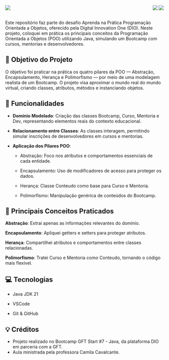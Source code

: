 <img src="https://raw.githubusercontent.com/dsbfelipe/readme-banners/main/images/dio.png">
<img align="right" src="https://img.shields.io/badge/spring-%236DB33F.svg?style=for-the-badge&logo=spring&logoColor=white"><img align="right" src="https://img.shields.io/badge/java-%23ED8B00.svg?style=for-the-badge&logo=openjdk&logoColor=white">

<br>
<br>

Este repositório faz parte do desafio Aprenda na Prática Programação Orientada a Objetos, oferecido pela Digital Innovation One (DIO). Neste projeto, coloquei em prática os principais conceitos da Programação Orientada a Objetos (POO) utilizando Java, simulando um Bootcamp com cursos, mentorias e desenvolvedores.

## 📝 Objetivo do Projeto

O objetivo foi praticar na prática os quatro pilares da POO — Abstração, Encapsulamento, Herança e Polimorfismo — por meio de uma modelagem realista de um Bootcamp. O projeto visa aproximar o mundo real do mundo virtual, criando classes, atributos, métodos e instanciando objetos.

## 🔧 Funcionalidades

- **Domínio Modelado**: Criação das classes Bootcamp, Curso, Mentoria e Dev, representando elementos reais do contexto educacional.

- **Relacionamento entre Classes**: As classes interagem, permitindo simular inscrições de desenvolvedores em cursos e mentorias.

- **Aplicação dos Pilares POO**:

  - Abstração: Foco nos atributos e comportamentos essenciais de cada entidade.

  - Encapsulamento: Uso de modificadores de acesso para proteger os dados.

  - Herança: Classe Conteudo como base para Curso e Mentoria.

  - Polimorfismo: Manipulação genérica de conteúdos do Bootcamp.

## 📖 Principais Conceitos Praticados

**Abstração**: Extraí apenas as informações relevantes do domínio.

**Encapsulamento**: Apliquei getters e setters para proteger atributos.

**Herança**: Compartilhei atributos e comportamentos entre classes relacionadas.

**Polimorfismo**: Tratei Curso e Mentoria como Conteudo, tornando o código mais flexível.

## 💻 Tecnologias

- Java JDK 21

- VSCode

- Git & GitHub

## 💡 Créditos

- Projeto realizado no Bootcamp GFT Start #7 - Java, da plataforma DIO em parceria com a GFT.
- Aula ministrada pela professora Camila Cavalcante.
